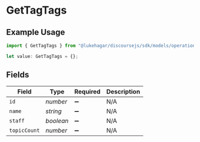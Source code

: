 # GetTagTags

## Example Usage

```typescript
import { GetTagTags } from "@lukehagar/discoursejs/sdk/models/operations";

let value: GetTagTags = {};
```

## Fields

| Field              | Type               | Required           | Description        |
| ------------------ | ------------------ | ------------------ | ------------------ |
| `id`               | *number*           | :heavy_minus_sign: | N/A                |
| `name`             | *string*           | :heavy_minus_sign: | N/A                |
| `staff`            | *boolean*          | :heavy_minus_sign: | N/A                |
| `topicCount`       | *number*           | :heavy_minus_sign: | N/A                |